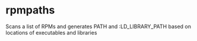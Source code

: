 rpmpaths
========

Scans a list of RPMs and generates PATH and :LD_LIBRARY_PATH based on locations of executables and libraries
